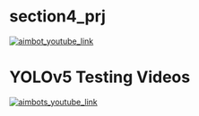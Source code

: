 # section4_prj
[![aimbot_youtube_link](http://img.youtube.com/vi/K7HG_r56Cag/0.jpg)](https://www.youtube.com/watch?v=K7HG_r56Cag) 

# YOLOv5 Testing Videos
[![aimbots_youtube_link](https://www.youtube.com/watch?v=e06UlJIn2FA.jpg)](https://www.youtube.com/watch?v=e06UlJIn2FA) 
